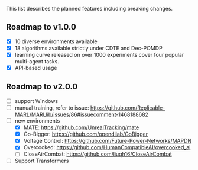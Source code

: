 This list describes the planned features including breaking changes.

## Roadmap to v1.0.0
- [x] 10 diverse environments available
- [x] 18 algorithms available strictly under CDTE and Dec-POMDP
- [x] learning curve released on over 1000 experiments cover four popular multi-agent tasks.
- [x] API-based usage

## Roadmap to v2.0.0
- [ ] support Windows
- [ ] manual training, refer to issue: https://github.com/Replicable-MARL/MARLlib/issues/86#issuecomment-1468188682
- [ ] new environments
  - [x] MATE: https://github.com/UnrealTracking/mate
  - [x] Go-Bigger: https://github.com/opendilab/GoBigger
  - [x] Voltage Control: https://github.com/Future-Power-Networks/MAPDN
  - [x] Overcooked: https://github.com/HumanCompatibleAI/overcooked_ai
  - [ ] CloseAirCombat: https://github.com/liuqh16/CloseAirCombat
- [ ] Support Transformers
